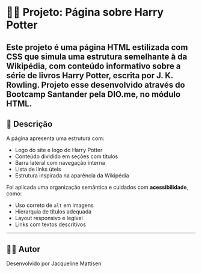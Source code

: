 # 🧙‍♂️ Projeto: Página sobre Harry Potter

Este projeto é uma página HTML estilizada com CSS que simula uma estrutura semelhante à da Wikipédia, com conteúdo informativo sobre a série de livros **Harry Potter**, escrita por **J. K. Rowling**.
Projeto esse desenvolvido através do Bootcamp Santander pela DIO.me, no módulo HTML.
---

## 📄 Descrição

A página apresenta uma estrutura com:

- Logo do site e logo do Harry Potter
- Conteúdo dividido em seções com títulos
- Barra lateral com navegação interna
- Lista de links úteis
- Estrutura inspirada na aparência da Wikipédia

Foi aplicada uma organização semântica e cuidados com **acessibilidade**, como:

- Uso correto de `alt` em imagens
- Hierarquia de títulos adequada
- Layout responsivo e legível
- Links com textos descritivos
---
## 🧑‍💻 Autor

Desenvolvido por Jacqueline Mattisen
